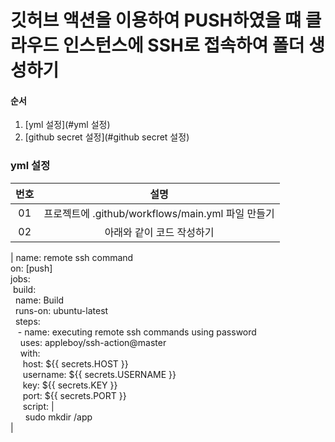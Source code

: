 # 깃허브 액션을 이용하여 PUSH하였을 떄 클라우드 인스턴스에 SSH로 접속하여 폴더 생성하기

#### 순서
1. [yml 설정](#yml 설정)
2. [github secret 설정](#github secret 설정)

### yml 설정
|번호|설명|
|:---:|:---:|
|01|프로젝트에 .github/workflows/main.yml 파일 만들기|
|02|아래와 같이 코드 작성하기|
|
name: remote ssh command <br/>
on: [push] <br/>
jobs: <br/>
&nbsp;build: <br/>
&nbsp;&nbsp;name: Build <br/>
&nbsp;&nbsp;runs-on: ubuntu-latest <br/>
&nbsp;&nbsp;steps: <br/>
&nbsp;&nbsp;&nbsp;- name: executing remote ssh commands using password <br/>
&nbsp;&nbsp;&nbsp;&nbsp;uses: appleboy/ssh-action@master <br/>
&nbsp;&nbsp;&nbsp;&nbsp;with: <br/>
&nbsp;&nbsp;&nbsp;&nbsp;&nbsp;host: ${{ secrets.HOST }} <br/>
&nbsp;&nbsp;&nbsp;&nbsp;&nbsp;username: ${{ secrets.USERNAME }} <br/>
&nbsp;&nbsp;&nbsp;&nbsp;&nbsp;key: ${{ secrets.KEY }} <br/>
&nbsp;&nbsp;&nbsp;&nbsp;&nbsp;port: ${{ secrets.PORT }} <br/>
&nbsp;&nbsp;&nbsp;&nbsp;&nbsp;script: | <br/>
&nbsp;&nbsp;&nbsp;&nbsp;&nbsp;&nbsp;sudo mkdir /app <br/>
|          
